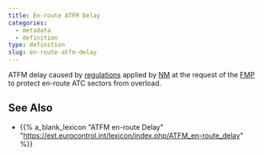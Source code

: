 ```yaml
---
title: En-route ATFM Delay
categories:
  - metadata
  - definition
type: definition
slug: en-route-atfm-delay
---
```


ATFM delay caused by [regulations][regu] applied by [NM][nm] at the request
of the [FMP][fmp] to protect en-route ATC sectors from overload.

[nm]: /acronym/nm-cfmu/ "Network Manager"
[fmp]: /acronym/fmp/ "Flow Management Position"
[regu]: /definition/regulation/ "Regulation"


## See Also

* {{% a_blank_lexicon "ATFM en-route Delay" "https://ext.eurocontrol.int/lexicon/index.php/ATFM_en-route_delay" %}}



